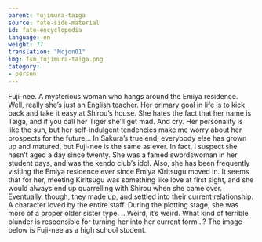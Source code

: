 ```yaml
---
parent: fujimura-taiga
source: fate-side-material
id: fate-encyclopedia
language: en
weight: 77
translation: "Mcjon01"
img: fsm_fujimura-taiga.png
category:
- person
---
```


Fuji-nee.
A mysterious woman who hangs around the Emiya residence. Well, really she’s just an English teacher. Her primary goal in life is to kick back and take it easy at Shirou’s house.
She hates the fact that her name is Taiga, and if you call her Tiger she’ll get mad. And cry.
Her personality is like the sun, but her self-indulgent tendencies make me worry about her prospects for the future…
In Sakura’s true end, everybody else has grown up and matured, but Fuji-nee is the same as ever. In fact, I suspect she hasn’t aged a day since twenty.
She was a famed swordswoman in her student days, and was the kendo club’s idol. Also, she has been frequently visiting the Emiya residence ever since Emiya Kiritsugu moved in.
It seems that for her, meeting Kiritsugu was something like love at first sight, and she would always end up quarrelling with Shirou when she came over. Eventually, though, they made up, and settled into their current relationship.
A character loved by the entire staff. During the
plotting stage, she was more of a proper older sister type.
…Weird, it’s weird. What kind of terrible blunder is
responsible for turning her into her current form…?
The image below is Fuji-nee as a high school student.
